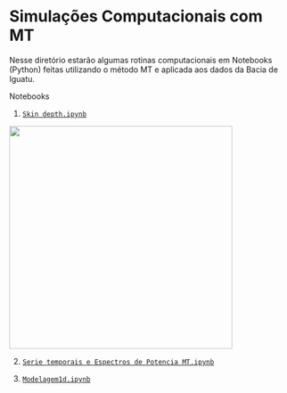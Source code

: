 # Simulações Computacionais com MT

Nesse diretório estarão algumas rotinas computacionais em Notebooks (Python) feitas utilizando o método MT e aplicada aos dados da Bacia de Iguatu.

Notebooks

1. [`Skin depth.ipynb`](https://github.com/arturbenevides/Magnetotelurico/blob/master/Simula%C3%A7%C3%B5es%20Computacionais/Skin%20Depth.ipynb)

<img src='https://github.com/arturbenevides/Magnetotelurico/blob/master/Simula%C3%A7%C3%B5es%20Computacionais/skindepth.png' width=400>

2. [`Serie temporais e Espectros de Potencia MT.ipynb`](https://github.com/arturbenevides/Magnetotelurico/blob/master/Simula%C3%A7%C3%B5es%20Computacionais/Serie%20temporais%20e%20Espectros%20de%20Potencia%20MT.ipynb)

3. [`Modelagem1d.ipynb`](https://github.com/arturbenevides/Magnetotelurico/blob/master/Modelagem1D.ipyn)
